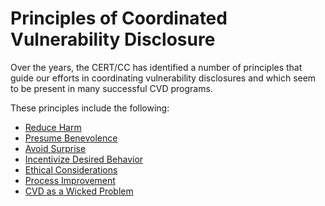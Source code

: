# Principles of Coordinated Vulnerability Disclosure

Over the years, the CERT/CC has identified a number of principles that guide our efforts in coordinating vulnerability disclosures and which
seem to be present in many successful CVD programs.

These principles include the following:

<div class="grid cards" markdown>

- [Reduce Harm](reduce_harm)
- [Presume Benevolence](presume_benevolence)
- [Avoid Surprise](avoid_surprise)
- [Incentivize Desired Behavior](incentivize_behavior)
- [Ethical Considerations](ethics)
- [Process Improvement](process_improvement)
- [CVD as a Wicked Problem](wicked_problem)

</div>
